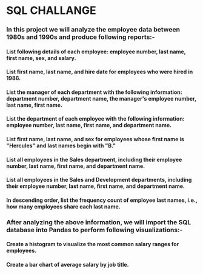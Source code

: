 # SQL CHALLANGE
### In this project we will analyze the employee data between 1980s and 1990s and produce following reports:-

#### List following details of each employee: employee number, last name, first name, sex, and salary.
#### List first name, last name, and hire date for employees who were hired in 1986.
#### List the manager of each department with the following information: department number, department name, the manager's employee number, last name, first name.
#### List the department of each employee with the following information: employee number, last name, first name, and department name.
#### List first name, last name, and sex for employees whose first name is "Hercules" and last names begin with "B."
#### List all employees in the Sales department, including their employee number, last name, first name, and department name.
#### List all employees in the Sales and Development departments, including their employee number, last name, first name, and department name.
#### In descending order, list the frequency count of employee last names, i.e., how many employees share each last name.

### After analyzing the above information, we will import the SQL database into Pandas to perform following visualizations:-

#### Create a histogram to visualize the most common salary ranges for employees.
#### Create a bar chart of average salary by job title.